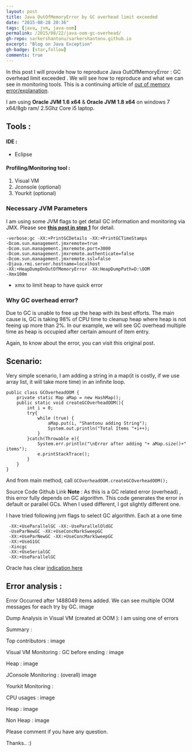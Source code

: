 ```yaml
---
layout: post
title: Java OutOfMemoryError by GC overhead limit exceeded
date: "2015-08-28 20:36"
tags: [java, jvm, java-oom]
permalink: /2015/08/22/java-oom-gc-overhead/
gh-repo: sarkershantonu/sarkershantonu.github.io
excerpt: "Blog on Java Exception"
gh-badge: [star,follow]
comments: true
---
```

In this post I will provide how to reproduce Java OutOfMemoryError : GC overhead limit exceeded . We will see how to reproduce and what we can see in monitoring tools. This is a continuing article of [out of memory error/explanation](https://sarkershantonu.github.io/2015/08/21/java-oom-why/).  

I am using **Oracle JVM 1.6 x64** & **Oracle JVM 1.8 x64** on windows 7 x64/8gb ram/ 2.5Ghz Core i5 laptop. 

## Tools : 

#### IDE : 
- Eclipse

#### Profiling/Monitoring tool :
1. Visual VM
2. Jconsole (optional)
3. Yourkit (optional)

### Necessary JVM Parameters
I am using some JVM flags to get detail GC information and monitoring via JMX. Please see [**this post in step 1**](https://sarkershantonu.github.io/2015/08/25/java-oom-permgen-metaspace/) for detail.

```
-verbose:gc -XX:+PrintGCDetails -XX:+PrintGCTimeStamps
-Dcom.sun.management.jmxremote=true 
-Dcom.sun.management.jmxremote.port=3000 
-Dcom.sun.management.jmxremote.authenticate=false 
-Dcom.sun.management.jmxremote.ssl=false 
-Djava.rmi.server.hostname=localhost
-XX:+HeapDumpOnOutOfMemoryError -XX:HeapDumpPath=D:\OOM
-Xmx100m
```
- xmx to limit heap to have quick error

### Why GC overhead error?
Due to GC is unable to free up the heap with its best efforts. The main cause is, GC is taking 98% of CPU time to cleanup heap where heap is not feeing up more than 2%. In our example, we will see GC overhead multiple time as heap is occupied after certain amount of item entry.

Again, to know about the error, you can visit this original post.

## Scenario: 

Very simple scenario, I am adding a string in a map(it is costly, if we use array list, it will take more time) in an infinite loop.

```
public class GCOverheadOOM {
    private static Map aMap = new HashMap();
    public static void createGCOverheadOOM(){ 
        int i = 0;    
        try{
            while (true) {            
                aMap.put(i, "Shantonu adding String");    
                System.out.println("Total Items "+i++);
            }
        }catch(Throwable e){
            System.err.println("\nError after adding "+ aMap.size()+" items"); 
            e.printStackTrace();
        }
    }
}
```

And from main method, call ```GCOverheadOOM.createGCOverheadOOM();```

Source Code Github Link
**Note** : 
As this is a GC related error (overhead) , this error fully depends on GC algorithm. This code generates the error in default or parallel GCs. When I used different, I got slightly different one. 

I have tried following jvm flags to select GC algorithm. Each at a one time
```
 -XX:+UseParallelGC -XX:-UseParallelOldGC
 -UseParNewGC -XX:+UseConcMarkSweepGC
 -XX:+UseParNewGC -XX:+UseConcMarkSweepGC
 -XX:+UseG1GC
 -Xincgc
 -XX:+UseSerialGC
 -XX:+UseParallelGC
```

Oracle has clear [indication here](http://www.oracle.com/technetwork/java/javase/gc-tuning-6-140523.html#par_gc.oom)

## Error analysis : 

Error Occurred after 1488049 items added. We can see multiple OOM messages for each try by GC.
image

Dump Analysis in Visual VM (created at OOM ): I am using one of errors 

Summary : 
 
 

Top contributors : 
image

Visual VM Monitoring : 
GC before ending :
image

Heap :
image


JConsole Monitoring : (overall)
image


Yourkit Monitoring :

CPU usages :
image

Heap : 
image

Non Heap : 
image

Please comment if you have any question.

Thanks.. :)